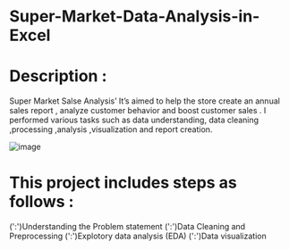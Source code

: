 # Super-Market-Data-Analysis-in-Excel
# Description :
Super Market Salse Analysis’ It’s aimed to help the store create an annual sales report , analyze customer behavior and boost customer sales . I performed various tasks such as data understanding, data cleaning ,processing ,analysis ,visualization and report creation.

  ![image](https://github.com/Ajaj583/Super-Market-Data-Analysis-in-Excel/assets/158480555/0f639d9e-1129-4d75-8d0a-1c38b5d78c27)

# This project includes steps as follows :
(':')Understanding the Problem statement
(':')Data Cleaning and Preprocessing
(':')Explotory data analysis (EDA)
(':')Data visualization
